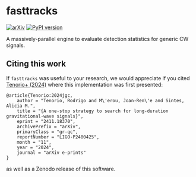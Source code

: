 # fasttracks

[![arXiv](https://img.shields.io/badge/arXiv-2411.18370-b31b1b.svg)](https://arxiv.org/abs/2411.18370)
[![PyPI version](https://badge.fury.io/py/fasttracks.svg)](https://badge.fury.io/py/fasttracks)


A massively-parallel engine to evaluate detection statistics for generic CW signals.

## Citing this work

If `fasttracks` was useful to your research, we would appreciate if you cited
[Tenorio+ (2024)](https://arxiv.org/abs/2411.18370) where this
implementation was first presented:
```
@article{Tenorio:2024jgc,
    author = "Tenorio, Rodrigo and M\'erou, Joan-Ren\'e and Sintes, Alicia M.",
    title = "{A one-stop strategy to search for long-duration gravitational-wave signals}",
    eprint = "2411.18370",
    archivePrefix = "arXiv",
    primaryClass = "gr-qc",
    reportNumber = "LIGO-P2400425",
    month = "11",
    year = "2024",
    journal = "arXiv e-prints"
}
```
as well as a Zenodo release of this software.
